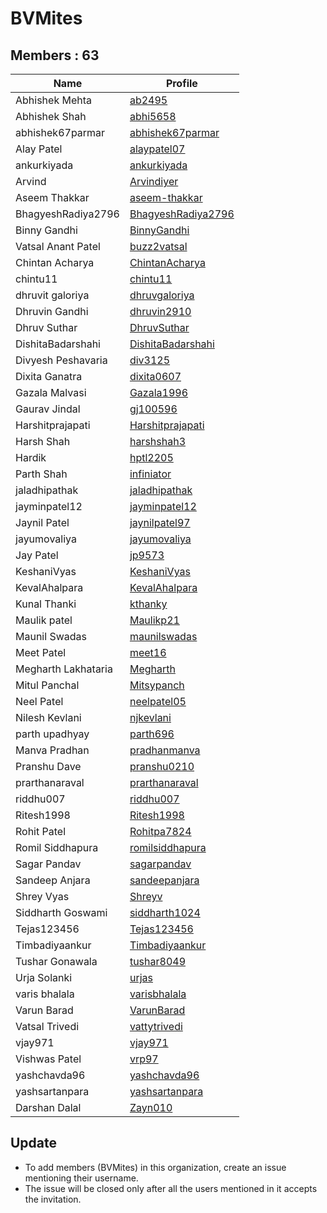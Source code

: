 BVMites
=======


Members : 63
------------


| Name                | Profile                                                     |
| ------------------- | ----------------------------------------------------------- |
| Abhishek Mehta      | [ab2495](https://github.com/ab2495)                         |
| Abhishek Shah       | [abhi5658](https://github.com/abhi5658)                     |
| abhishek67parmar    | [abhishek67parmar](https://github.com/abhishek67parmar)     |
| Alay Patel          | [alaypatel07](https://github.com/alaypatel07)               |
| ankurkiyada         | [ankurkiyada](https://github.com/ankurkiyada)               |
| Arvind              | [Arvindiyer](https://github.com/Arvindiyer)                 |
| Aseem Thakkar       | [aseem-thakkar](https://github.com/aseem-thakkar)           |
| BhagyeshRadiya2796  | [BhagyeshRadiya2796](https://github.com/BhagyeshRadiya2796) |
| Binny Gandhi        | [BinnyGandhi](https://github.com/BinnyGandhi)               |
| Vatsal Anant Patel  | [buzz2vatsal](https://github.com/buzz2vatsal)               |
| Chintan Acharya     | [ChintanAcharya](https://github.com/ChintanAcharya)         |
| chintu11            | [chintu11](https://github.com/chintu11)                     |
| dhruvit galoriya    | [dhruvgaloriya](https://github.com/dhruvgaloriya)           |
| Dhruvin Gandhi      | [dhruvin2910](https://github.com/dhruvin2910)               |
| Dhruv Suthar        | [DhruvSuthar](https://github.com/DhruvSuthar)               |
| DishitaBadarshahi   | [DishitaBadarshahi](https://github.com/DishitaBadarshahi)   |
| Divyesh Peshavaria  | [div3125](https://github.com/div3125)                       |
| Dixita Ganatra      | [dixita0607](https://github.com/dixita0607)                 |
| Gazala Malvasi      | [Gazala1996](https://github.com/Gazala1996)                 |
| Gaurav Jindal       | [gj100596](https://github.com/gj100596)                     |
| Harshitprajapati    | [Harshitprajapati](https://github.com/Harshitprajapati)     |
| Harsh Shah          | [harshshah3](https://github.com/harshshah3)                 |
| Hardik              | [hptl2205](https://github.com/hptl2205)                     |
| Parth Shah          | [infiniator](https://github.com/infiniator)                 |
| jaladhipathak       | [jaladhipathak](https://github.com/jaladhipathak)           |
| jayminpatel12       | [jayminpatel12](https://github.com/jayminpatel12)           |
| Jaynil Patel        | [jaynilpatel97](https://github.com/jaynilpatel97)           |
| jayumovaliya        | [jayumovaliya](https://github.com/jayumovaliya)             |
| Jay Patel           | [jp9573](https://github.com/jp9573)                         |
| KeshaniVyas         | [KeshaniVyas](https://github.com/KeshaniVyas)               |
| KevalAhalpara       | [KevalAhalpara](https://github.com/KevalAhalpara)           |
| Kunal Thanki        | [kthanky](https://github.com/kthanky)                       |
| Maulik patel        | [Maulikp21](https://github.com/Maulikp21)                   |
| Maunil Swadas       | [maunilswadas](https://github.com/maunilswadas)             |
| Meet Patel          | [meet16](https://github.com/meet16)                         |
| Megharth Lakhataria | [Megharth](https://github.com/Megharth)                     |
| Mitul Panchal       | [Mitsypanch](https://github.com/Mitsypanch)                 |
| Neel Patel          | [neelpatel05](https://github.com/neelpatel05)               |
| Nilesh Kevlani      | [njkevlani](https://github.com/njkevlani)                   |
| parth upadhyay      | [parth696](https://github.com/parth696)                     |
| Manva Pradhan       | [pradhanmanva](https://github.com/pradhanmanva)             |
| Pranshu Dave        | [pranshu0210](https://github.com/pranshu0210)               |
| prarthanaraval      | [prarthanaraval](https://github.com/prarthanaraval)         |
| riddhu007           | [riddhu007](https://github.com/riddhu007)                   |
| Ritesh1998          | [Ritesh1998](https://github.com/Ritesh1998)                 |
| Rohit Patel         | [Rohitpa7824](https://github.com/Rohitpa7824)               |
| Romil Siddhapura    | [romilsiddhapura](https://github.com/romilsiddhapura)       |
| Sagar Pandav        | [sagarpandav](https://github.com/sagarpandav)               |
| Sandeep Anjara      | [sandeepanjara](https://github.com/sandeepanjara)           |
| Shrey Vyas          | [Shreyv](https://github.com/Shreyv)                         |
| Siddharth Goswami   | [siddharth1024](https://github.com/siddharth1024)           |
| Tejas123456         | [Tejas123456](https://github.com/Tejas123456)               |
| Timbadiyaankur      | [Timbadiyaankur](https://github.com/Timbadiyaankur)         |
| Tushar Gonawala     | [tushar8049](https://github.com/tushar8049)                 |
| Urja Solanki        | [urjas](https://github.com/urjas)                           |
| varis bhalala       | [varisbhalala](https://github.com/varisbhalala)             |
| Varun Barad         | [VarunBarad](https://github.com/VarunBarad)                 |
| Vatsal Trivedi      | [vattytrivedi](https://github.com/vattytrivedi)             |
| vjay971             | [vjay971](https://github.com/vjay971)                       |
| Vishwas Patel       | [vrp97](https://github.com/vrp97)                           |
| yashchavda96        | [yashchavda96](https://github.com/yashchavda96)             |
| yashsartanpara      | [yashsartanpara](https://github.com/yashsartanpara)         |
| Darshan Dalal       | [Zayn010](https://github.com/Zayn010)                       |


Update
------

- To add members (BVMites) in this organization, create an issue mentioning their username.
- The issue will be closed only after all the users mentioned in it accepts the invitation.
